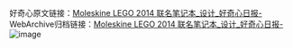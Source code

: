 好奇心原文链接：[Moleskine LEGO 2014 联名笔记本_设计_好奇心日报-](https://www.qdaily.com/articles/2576.html)
WebArchive归档链接：[Moleskine LEGO 2014 联名笔记本_设计_好奇心日报-](http://web.archive.org/web/20190623151212/https://www.qdaily.com/articles/2576.html)
![image](http://ww3.sinaimg.cn/large/007d5XDply1g3v6dmnqz9j30u033qwrp)